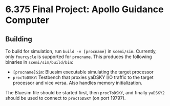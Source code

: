 6.375 Final Project: Apollo Guidance Computer
=============================================

Building
--------

To build for simulation, run `build -v [procname]` in `scemi/sim`.  Currently, only `fourcycle` is supported for `procname`.  This produces the following binaries in `scemi/sim/build/bin`:
  - `[procname]Sim`: Bluesim executable simulating the target processor
  - `procToDSKY`: Testbench that proxies yaDSKY I/O traffic to the target processor and vice versa.  Also handles memory initialization.

The Bluesim file should be started first, then `procToDSKY`, and finally `yaDSKY2` should be used to connect to `procToDSKY` (on port 19797).
